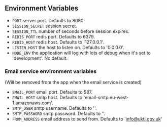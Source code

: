 ## Environment Variables

* `PORT` server port. Defaults to 8080.
* `SESSION_SECRET` session secret.
* `SESSION_TTL` number of seconds before session expires.
* `REDIS_PORT` redis port. Defaults to 6379.
* `REDIS_HOST` redis host. Defaults to '127.0.0.1'.
* `LISTEN_HOST` the host to listen on. Defaults to '0.0.0.0'.
* `NODE_ENV` the application will log with lots of debug when it's set to 'development'. No default.

### Email service environment variables
(Will be removed from the app when the email service is created)

* `EMAIL_PORT` email port. Defaults to 587.
* `EMAIL_HOST` smtp host. Defaults to 'email-smtp.eu-west-1.amazonaws.com'.
* `SMTP_USER` smtp username. Defaults to ''.
* `SMTP_PASSWORD` smtp password. Defaults to ''.
* `FROM_ADDRESS` email address to send from. Defaults to 'info@ukti.gov.uk'
